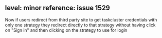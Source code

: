 level: minor
reference: issue 1529
---
Now if users redirect from third party site to get taskcluster credentials with only one strategy they redirect directly to that strategy without having click on "Sign in" and then clicking on the strategy to use for login
